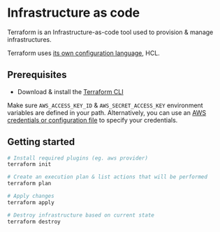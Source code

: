 # Infrastructure as code

Terraform is an Infrastructure-as-code tool used to provision & manage infrastructures.

Terraform uses [its own configuration language](https://www.terraform.io/docs/configuration/index.html), HCL.

## Prerequisites

- Download & install the [Terraform CLI](https://www.terraform.io/downloads.html)

Make sure `AWS_ACCESS_KEY_ID` & `AWS_SECRET_ACCESS_KEY` environment variables are defined in your path. Alternatively, you can use an [AWS credentials or configuration file](https://docs.aws.amazon.com/cli/latest/userguide/cli-configure-files.html) to specify your credentials.

## Getting started

```sh
# Install required plugins (eg. aws provider)
terraform init

# Create an execution plan & list actions that will be performed
terraform plan

# Apply changes
terraform apply

# Destroy infrastructure based on current state
terraform destroy
```
